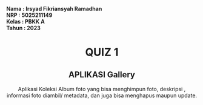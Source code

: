 **Nama : Irsyad Fikriansyah Ramadhan** <br>
**NRP : 5025211149** <br>
**Kelas : PBKK A** <br>
**Tahun : 2023** <br>

<span style="text-align: center">

# QUIZ 1

## APLIKASI Gallery
Aplikasi Koleksi Album foto yang bisa menghimpun foto, deskripsi , informasi foto diambil/ metadata, dan juga bisa menghapus maupun update.
</span>
